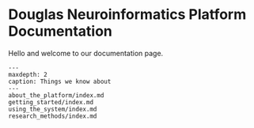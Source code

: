 # Douglas Neuroinformatics Platform Documentation

Hello and welcome to our documentation page.

```{toctree}
---
maxdepth: 2
caption: Things we know about
---
about_the_platform/index.md
getting_started/index.md
using_the_system/index.md
research_methods/index.md

